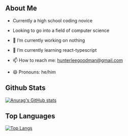 ## About Me

- Currently a high school coding novice

- Looking to go into a field of computer science 

- 🔭 I’m currently working on nothing

- 🌱 I’m currently learning react-typescript

- 📫 How to reach me: hunterleegoodman@gmail.com

- 😄 Pronouns: he/him

## Github Stats

[![Anurag's GitHub stats](https://github-readme-stats.vercel.app/api?username=theticarcher38&theme=synthwave)](https://github.com/anuraghazra/github-readme-stats)

## Top Languages

[![Top Langs](https://github-readme-stats.vercel.app/api/top-langs/?username=theticarcher38&theme=synthwave&layout=compact)](https://github.com/anuraghazra/github-readme-stats)
